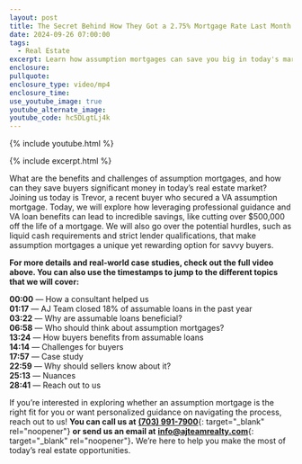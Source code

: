 ```yaml
---
layout: post
title: The Secret Behind How They Got a 2.75% Mortgage Rate Last Month
date: 2024-09-26 07:00:00
tags:
  - Real Estate
excerpt: Learn how assumption mortgages can save you big in today's market.
enclosure:
pullquote:
enclosure_type: video/mp4
enclosure_time:
use_youtube_image: true
youtube_alternate_image:
youtube_code: hc5DLgtLj4k
---
```

{% include youtube.html %}

{% include excerpt.html %}

What are the benefits and challenges of assumption mortgages, and how can they save buyers significant money in today’s real estate market? Joining us today is Trevor, a recent buyer who secured a VA assumption mortgage. Today, we will explore how leveraging professional guidance and VA loan benefits can lead to incredible savings, like cutting over $500,000 off the life of a mortgage. We will also go over the potential hurdles, such as liquid cash requirements and strict lender qualifications, that make assumption mortgages a unique yet rewarding option for savvy buyers.

**For more details and real-world case studies, check out the full video above. You can also use the timestamps to jump to the different topics that we will cover:**

**00:00** — How a consultant helped us<br>**01:17** — AJ Team closed 18% of assumable loans in the past year<br>**03:22** — Why are assumable loans beneficial?<br>**06:58** — Who should think about assumption mortgages?<br>**13:24** — How buyers benefits from assumable loans<br>**14:14** — Challenges for buyers<br>**17:57** — Case study<br>**22:59** — Why should sellers know about it?<br>**25:13** — Nuances<br>**28:41** — Reach out to us

If you’re interested in exploring whether an assumption mortgage is the right fit for you or want personalized guidance on navigating the process, reach out to us! **You can call us at** [**(703) 991-7900**](https://t.e2ma.net/click/ek7wce/ins2u80/uwvkyh){: target="_blank" rel="noopener"} **or send us an email at** [**info@ajteamrealty.com**](info@ajteamrealty.com){: target="_blank" rel="noopener"}**.** We’re here to help you make the most of today’s real estate opportunities.